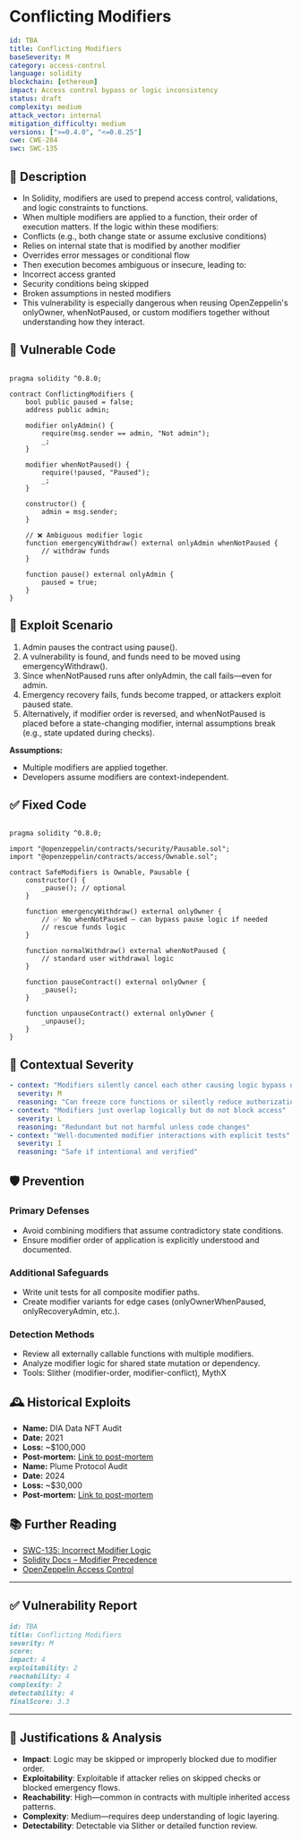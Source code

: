 # Conflicting Modifiers

```YAML
id: TBA
title: Conflicting Modifiers 
baseSeverity: M
category: access-control
language: solidity
blockchain: [ethereum]
impact: Access control bypass or logic inconsistency
status: draft
complexity: medium
attack_vector: internal
mitigation_difficulty: medium
versions: [">=0.4.0", "<=0.8.25"]
cwe: CWE-284
swc: SWC-135
```

## 📝 Description

- In Solidity, modifiers are used to prepend access control, validations, and logic constraints to functions. 
- When multiple modifiers are applied to a function, their order of execution matters. If the logic within these modifiers:
- Conflicts (e.g., both change state or assume exclusive conditions)
- Relies on internal state that is modified by another modifier
- Overrides error messages or conditional flow
- Then execution becomes ambiguous or insecure, leading to:
- Incorrect access granted
- Security conditions being skipped
- Broken assumptions in nested modifiers
- This vulnerability is especially dangerous when reusing OpenZeppelin's onlyOwner, whenNotPaused, or custom modifiers together without understanding how they interact.

## 🚨 Vulnerable Code

```solidity

pragma solidity ^0.8.0;

contract ConflictingModifiers {
    bool public paused = false;
    address public admin;

    modifier onlyAdmin() {
        require(msg.sender == admin, "Not admin");
        _;
    }

    modifier whenNotPaused() {
        require(!paused, "Paused");
        _;
    }

    constructor() {
        admin = msg.sender;
    }

    // ❌ Ambiguous modifier logic
    function emergencyWithdraw() external onlyAdmin whenNotPaused {
        // withdraw funds
    }

    function pause() external onlyAdmin {
        paused = true;
    }
}
```

## 🧪 Exploit Scenario

1. Admin pauses the contract using pause().
2. A vulnerability is found, and funds need to be moved using emergencyWithdraw().
3. Since whenNotPaused runs after onlyAdmin, the call fails—even for admin.
4. Emergency recovery fails, funds become trapped, or attackers exploit paused state.
5. Alternatively, if modifier order is reversed, and whenNotPaused is placed before a state-changing modifier, internal assumptions break (e.g., state updated during checks).

**Assumptions:**

- Multiple modifiers are applied together.
- Developers assume modifiers are context-independent.

## ✅ Fixed Code

```solidity

pragma solidity ^0.8.0;

import "@openzeppelin/contracts/security/Pausable.sol";
import "@openzeppelin/contracts/access/Ownable.sol";

contract SafeModifiers is Ownable, Pausable {
    constructor() {
        _pause(); // optional
    }

    function emergencyWithdraw() external onlyOwner {
        // ✅ No whenNotPaused — can bypass pause logic if needed
        // rescue funds logic
    }

    function normalWithdraw() external whenNotPaused {
        // standard user withdrawal logic
    }

    function pauseContract() external onlyOwner {
        _pause();
    }

    function unpauseContract() external onlyOwner {
        _unpause();
    }
}
```

## 🧭 Contextual Severity

```yaml
- context: "Modifiers silently cancel each other causing logic bypass or function lock"
  severity: M
  reasoning: "Can freeze core functions or silently reduce authorization boundaries"
- context: "Modifiers just overlap logically but do not block access"
  severity: L
  reasoning: "Redundant but not harmful unless code changes"
- context: "Well-documented modifier interactions with explicit tests"
  severity: I
  reasoning: "Safe if intentional and verified"
```

## 🛡️ Prevention

### Primary Defenses

- Avoid combining modifiers that assume contradictory state conditions.
- Ensure modifier order of application is explicitly understood and documented.

### Additional Safeguards

- Write unit tests for all composite modifier paths.
- Create modifier variants for edge cases (onlyOwnerWhenPaused, onlyRecoveryAdmin, etc.).

### Detection Methods

- Review all externally callable functions with multiple modifiers.
- Analyze modifier logic for shared state mutation or dependency.
- Tools: Slither (modifier-order, modifier-conflict), MythX

## 🕰️ Historical Exploits

- **Name:** DIA Data NFT Audit 
- **Date:** 2021 
- **Loss:** ~$100,000 
- **Post-mortem:** [Link to post-mortem](https://content.diadata.org/wp-content/uploads/2021/09/02_Smart-Contract-Audit_DIA_DRMNFT.pdf)
- **Name:** Plume Protocol Audit 
- **Date:** 2024 
- **Loss:** ~$30,000 
- **Post-mortem:** [Link to post-mortem](https://www.halborn.com/audits/plume/plume-contracts)

## 📚 Further Reading

- [SWC-135: Incorrect Modifier Logic](https://swcregistry.io/docs/SWC-135/) 
- [Solidity Docs – Modifier Precedence](https://docs.soliditylang.org/en/latest/contracts.html#modifiers) 
- [OpenZeppelin Access Control](https://docs.openzeppelin.com/contracts/4.x/api/access) 
  
---

## ✅ Vulnerability Report

```markdown
id: TBA
title: Conflicting Modifiers 
severity: M
score:
impact: 4      
exploitability: 2 
reachability: 4  
complexity: 2    
detectability: 4  
finalScore: 3.3
```

---

## 📄 Justifications & Analysis

- **Impact**: Logic may be skipped or improperly blocked due to modifier order.
- **Exploitability**: Exploitable if attacker relies on skipped checks or blocked emergency flows.
- **Reachability**: High—common in contracts with multiple inherited access patterns.
- **Complexity**: Medium—requires deep understanding of logic layering.
- **Detectability**: Detectable via Slither or detailed function review.